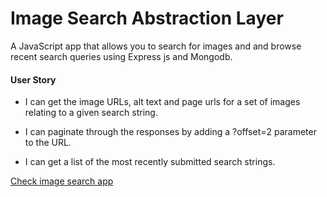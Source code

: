 # Image Search Abstraction Layer

A JavaScript app that allows you to search for images and and browse recent search queries using Express js and Mongodb.

#### User Story
+ I can get the image URLs, alt text and page urls for a set of images relating to a given search string.

+ I can paginate through the responses by adding a ?offset=2 parameter to the URL.

+ I can get a list of the most recently submitted search strings.

[Check image search app](https://img-search-app.herokuapp.com/)




